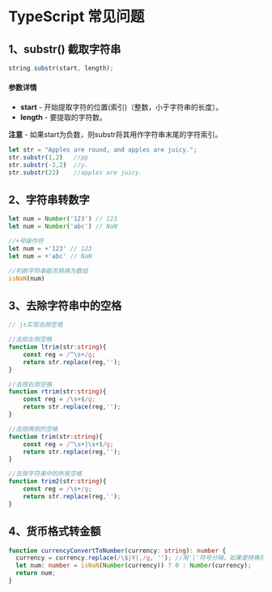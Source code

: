 # TypeScript 常见问题

## 1、substr() 截取字符串

```typescript
string.substr(start, length);
```

#### 参数详情

* **start** - 开始提取字符的位置(索引)（整数，小于字符串的长度）。
* **length** - 要提取的字符数。

**注意** - 如果start为负数，则substr将其用作字符串末尾的字符索引。

```typescript
let str = "Apples are round, and apples are juicy."; 
str.substr(1,2)   //pp
str.substr(-2,2)  //y.
str.substr(22)    //apples are juicy.
```

## 2、字符串转数字

```typescript
let num = Number('123') // 123
let num = Number('abc') // NaN

//+号操作符
let num = +'123' // 123
let num = +'abc' // NaN

//判断字符串能否转换为数组
isNaN(num)
```

## 3、去除字符串中的空格

```typescript
// js实现去除空格

//去除左侧空格
function ltrim(str:string){
    const reg = /^\s+/g;
    return str.replace(reg,'');
}

//去除右侧空格
function rtrim(str:string){
    const reg = /\s+$/g;
    return str.replace(reg,'');
}

//去除两侧的空格
function trim(str:string){
    const reg = /^\s+|\s+$/g;
    return str.replace(reg,'');
}

//去除字符串中的所有空格
function trim2(str:string){
    const reg = /\s+/g;
    return str.replace(reg,'');
}
```

## 4、货币格式转金额

```typescript
function currencyConvertToNumber(currency: string): number {
  currency = currency.replace(/\$|¥|,/g, ''); //用'|'符号分隔，如果是特殊符号，需要加上符号'\'标识
  let num: number = isNaN(Number(currency)) ? 0 : Number(currency);
  return num;
}
```
